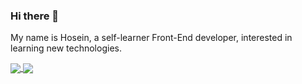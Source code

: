 ### Hi there 👋

My name is Hosein, a self-learner Front-End developer, interested in learning new technologies. 


<div style="color:blue;">
  <a href="https://github.com/hoseinABH98/github-readme-stats">
    <img align="center" src="https://github-readme-stats.vercel.app/api?username=hoseinABH98&show_icons=true&theme=midnight-purple&langs_count=8" />
  </a>
  <a href="https://github.com/hoseinABH98">
    <img align="center" src="https://github-readme-stats.vercel.app/api/top-langs/?username=hoseinABH98&theme=midnight-purple" />
  </a>
</div>


